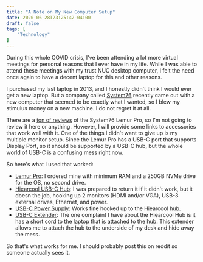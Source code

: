 ```yaml
---
title: "A Note on My New Computer Setup"
date: 2020-06-28T23:25:42-04:00
draft: false
tags: [
    "Technology"
]
---
```

During this whole COVID crisis, I've been attending a lot more virtual meetings
for personal reasons that I ever have in my life.  While I was able to attend
these meetings with my trust NUC desktop computer, I felt the need once again
to have a decent laptop for this and other reasons.
<!--more-->

I purchased my last laptop in 2013, and I honestly didn't think I would ever
get a new laptop.  But a company called [System76](https://system76.com/)
recently came out with a new computer that seemed to be exactly what I wanted,
so I blew my stimulus money on a new machine.  I do not regret it at all.

There are a [ton of reviews](https://www.google.com/search?q=lemur+pro+review)
of the System76 Lemur Pro, so I'm not going to review it here or anything.
However, I will provide some links to accessories that work well with it.  One
of the things I didn't want to give up is my multiple monitor setup.  Since the
Lemur Pro has a USB-C port that supports Display Port, so it should be supported
by a USB-C hub, but the whole world of USB-C is a confusing mess right now.

So here's what I used that worked:

- [Lemur Pro](https://system76.com/laptops/lemur): I ordered mine with minimum
    RAM and a 250GB NVMe drive for the OS, no second drive.
- [Hiearcool USB-C Hub](https://www.amazon.com/gp/product/B07QNRM45T/): I was
    prepared to return it if it didn't work, but it doesn the job, hooking up
    2 monitors (HDMI and/or VGA), USB-3 external drives, Ethernet, and power.
- [USB-C Power Supply](https://www.amazon.com/gp/product/B07Z7WB3MK): Works
    fine hooked up to the Hiearcool hub.
- [USB-C Extender](https://www.amazon.com/gp/product/B07KK9QXPM): The one
    complaint I have about the Hiearcool Hub is it has a short cord to the
    laptop that is attached to the hub.  This extender allows me to attach the
    hub to the underside of my desk and hide away the mess.

So that's what works for me.  I should probably post this on reddit so someone
actually sees it.
